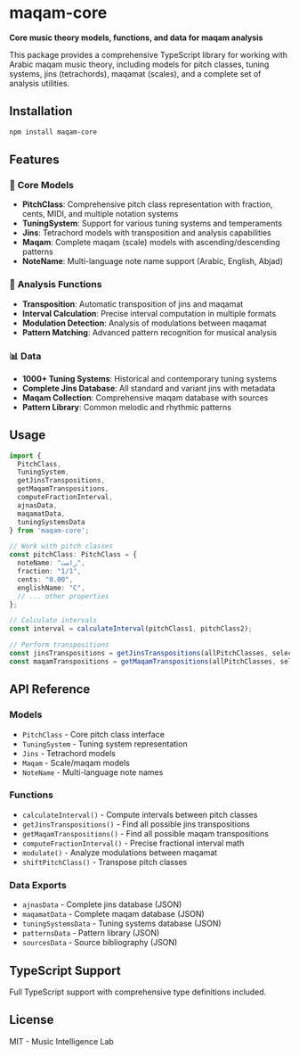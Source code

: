 # maqam-core

**Core music theory models, functions, and data for maqam analysis**

This package provides a comprehensive TypeScript library for working with Arabic maqam music theory, including models for pitch classes, tuning systems, jins (tetrachords), maqamat (scales), and a complete set of analysis utilities.

## Installation

```bash
npm install maqam-core
```

## Features

### 🎵 **Core Models**
- **PitchClass**: Comprehensive pitch class representation with fraction, cents, MIDI, and multiple notation systems
- **TuningSystem**: Support for various tuning systems and temperaments
- **Jins**: Tetrachord models with transposition and analysis capabilities  
- **Maqam**: Complete maqam (scale) models with ascending/descending patterns
- **NoteName**: Multi-language note name support (Arabic, English, Abjad)

### 🔧 **Analysis Functions**
- **Transposition**: Automatic transposition of jins and maqamat
- **Interval Calculation**: Precise interval computation in multiple formats
- **Modulation Detection**: Analysis of modulations between maqamat
- **Pattern Matching**: Advanced pattern recognition for musical analysis

### 📊 **Data**
- **1000+ Tuning Systems**: Historical and contemporary tuning systems
- **Complete Jins Database**: All standard and variant jins with metadata
- **Maqam Collection**: Comprehensive maqam database with sources
- **Pattern Library**: Common melodic and rhythmic patterns

## Usage

```typescript
import { 
  PitchClass, 
  TuningSystem, 
  getJinsTranspositions, 
  getMaqamTranspositions,
  computeFractionInterval,
  ajnasData,
  maqamatData,
  tuningSystemsData 
} from 'maqam-core';

// Work with pitch classes
const pitchClass: PitchClass = {
  noteName: "راست",
  fraction: "1/1", 
  cents: "0.00",
  englishName: "C",
  // ... other properties
};

// Calculate intervals
const interval = calculateInterval(pitchClass1, pitchClass2);

// Perform transpositions
const jinsTranspositions = getJinsTranspositions(allPitchClasses, selectedJins);
const maqamTranspositions = getMaqamTranspositions(allPitchClasses, selectedMaqam);
```

## API Reference

### Models
- `PitchClass` - Core pitch class interface
- `TuningSystem` - Tuning system representation
- `Jins` - Tetrachord models
- `Maqam` - Scale/maqam models  
- `NoteName` - Multi-language note names

### Functions
- `calculateInterval()` - Compute intervals between pitch classes
- `getJinsTranspositions()` - Find all possible jins transpositions
- `getMaqamTranspositions()` - Find all possible maqam transpositions  
- `computeFractionInterval()` - Precise fractional interval math
- `modulate()` - Analyze modulations between maqamat
- `shiftPitchClass()` - Transpose pitch classes

### Data Exports
- `ajnasData` - Complete jins database (JSON)
- `maqamatData` - Complete maqam database (JSON)  
- `tuningSystemsData` - Tuning systems database (JSON)
- `patternsData` - Pattern library (JSON)
- `sourcesData` - Source bibliography (JSON)

## TypeScript Support

Full TypeScript support with comprehensive type definitions included.

## License

MIT - Music Intelligence Lab
